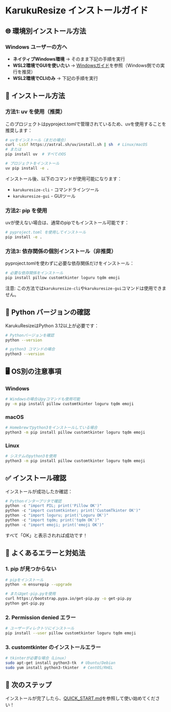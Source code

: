 # KarukuResize インストールガイド

## 🌐 環境別インストール方法

### Windows ユーザーの方へ
- **ネイティブWindows環境** → そのまま下記の手順を実行
- **WSL2環境でGUIを使いたい** → [Windowsガイド](./WINDOWS_GUIDE.md)を参照（Windows側での実行を推奨）
- **WSL2環境でCLIのみ** → 下記の手順を実行

## 🔧 インストール方法

### 方法1: uv を使用（推奨）

このプロジェクトはpyproject.tomlで管理されているため、uvを使用することを推奨します：

```bash
# uvをインストール（まだの場合）
curl -LsSf https://astral.sh/uv/install.sh | sh  # Linux/macOS
# または
pip install uv  # すべてのOS

# プロジェクトをインストール
uv pip install -e .
```

インストール後、以下のコマンドが使用可能になります：
- `karukuresize-cli` - コマンドラインツール
- `karukuresize-gui` - GUIツール

### 方法2: pip を使用

uvが使えない場合は、通常のpipでもインストール可能です：

```bash
# pyproject.toml を使用してインストール
pip install -e .
```

### 方法3: 依存関係の個別インストール（非推奨）

pyproject.tomlを使わずに必要な依存関係だけをインストール：

```bash
# 必要な依存関係をインストール
pip install pillow customtkinter loguru tqdm emoji
```

注意: この方法では`karukuresize-cli`や`karukuresize-gui`コマンドは使用できません。

## 🐍 Python バージョンの確認

KarukuResizeはPython 3.12以上が必要です：

```bash
# Pythonバージョンを確認
python --version

# python3 コマンドの場合
python3 --version
```

## 🖥️ OS別の注意事項

### Windows
```bash
# Windowsの場合はpyコマンドも使用可能
py -m pip install pillow customtkinter loguru tqdm emoji
```

### macOS
```bash
# Homebrewでpython3をインストールしている場合
python3 -m pip install pillow customtkinter loguru tqdm emoji
```

### Linux
```bash
# システムのpython3を使用
python3 -m pip install pillow customtkinter loguru tqdm emoji
```

## ✅ インストール確認

インストールが成功したか確認：

```python
# Pythonインタープリタで確認
python -c "import PIL; print('Pillow OK')"
python -c "import customtkinter; print('CustomTkinter OK')"
python -c "import loguru; print('Loguru OK')"
python -c "import tqdm; print('tqdm OK')"
python -c "import emoji; print('emoji OK')"
```

すべて「OK」と表示されれば成功です！

## 🚨 よくあるエラーと対処法

### 1. pip が見つからない
```bash
# pipをインストール
python -m ensurepip --upgrade

# またはget-pip.pyを使用
curl https://bootstrap.pypa.io/get-pip.py -o get-pip.py
python get-pip.py
```

### 2. Permission denied エラー
```bash
# ユーザーディレクトリにインストール
pip install --user pillow customtkinter loguru tqdm emoji
```

### 3. customtkinter のインストールエラー
```bash
# tkinterが必要な場合（Linux）
sudo apt-get install python3-tk  # Ubuntu/Debian
sudo yum install python3-tkinter  # CentOS/RHEL
```

## 🎯 次のステップ

インストールが完了したら、[QUICK_START.md](./QUICK_START.md)を参照して使い始めてください！
